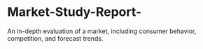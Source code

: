 # Market-Study-Report-
An in-depth evaluation of a market, including consumer behavior, competition, and forecast trends.
